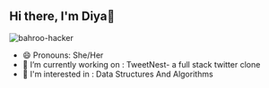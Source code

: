 ## Hi there, I'm Diya👋
![bahroo-hacker](https://github.com/diyakithani/diyakithani/assets/121928589/b5b5caf9-17a5-45b9-a8bf-b39c00f5de2d)
- 😄 Pronouns: She/Her
- 🔭 I’m currently working on : TweetNest- a full stack twitter clone
- 👀 I'm interested in : Data Structures And Algorithms



